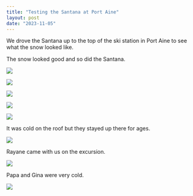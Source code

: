 ```yaml
---
title: "Testing the Santana at Port Aine"
layout: post
date: "2023-11-05"
---
```


We drove the Santana up to the top of the ski station in Port Aine to see what the snow looked like.

The snow looked good and so did the Santana.

![](/assets/images/2023/wp-1699276106648-1024x461.jpg)

![](/assets/images/2023/wp-16992761067366553878428059152418-461x1024.jpg)

![](/assets/images/2023/wp-1699276107404-768x1024.jpg)

![](/assets/images/2023/wp-1699276106716-1024x316.jpg)

![](/assets/images/2023/wp-1699276107423-1024x768.jpg)

It was cold on the roof but they stayed up there for ages.

![](/assets/images/2023/wp-1699276107385-1024x768.jpg)

Rayane came with us on the excursion.

![](/assets/images/2023/wp-1699276107539-1024x768.jpg)

Papa and Gina were very cold.

![](/assets/images/2023/wp-1699276107480-576x1024.jpg)
